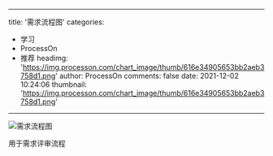 
---
title: '需求流程图'
categories: 
 - 学习
 - ProcessOn
 - 推荐
headimg: 'https://img.processon.com/chart_image/thumb/616e34905653bb2aeb3758d1.png'
author: ProcessOn
comments: false
date: 2021-12-02 10:24:06
thumbnail: 'https://img.processon.com/chart_image/thumb/616e34905653bb2aeb3758d1.png'
---

<div>   
<img class="thumb" alt="需求流程图" src="https://img.processon.com/chart_image/thumb/616e34905653bb2aeb3758d1.png" referrerpolicy="no-referrer">
<p>用于需求评审流程</p>  
</div>
            
